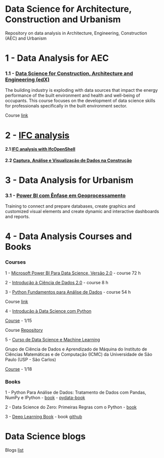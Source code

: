# Data Science for Architecture, Construction and Urbanism

Repository on data analysis in Architecture, Engineering, Construction (AEC) and Urbanism

# 1 - Data Analysis for AEC

### 1.1 - [Data Science for Construction, Architecture and Engineering (edX)](https://github.com/renatogcruz/Data-science-for-architecture/tree/main/Data_science_for_AEC)

The building industry is exploding with data sources that impact the energy performance of the built environment and health and well-being of occupants. This course focuses on the development of data science skills for professionals specifically in the built environment sector.

Course [link](https://www.edx.org/course/Data-Science-for-Construction-Architecture-and-Engineering) 


# 2 - [IFC analysis](https://github.com/renatogcruz/Data-science-for-architecture/tree/main/ifc_analysis) 

#### 2.1 [IFC analysis with IfcOpenShell](https://github.com/renatogcruz/Data-science-for-architecture/tree/main/ifc_analysis/IFC_analysis_with_IfcOpenShell)


#### 2.2 [Captura, Análise e Visualização de Dados na Construção](https://github.com/renatogcruz/Data-science-for-architecture/tree/main/ifc_analysis/Captura_Analise_e_Visualizacao_de_Dados_na_Construcao)


# 3 - Data Analysis for Urbanism

### 3.1 -  [Power BI com Ênfase em Geoprocessamento](https://github.com/renatogcruz/data_science_in_arch/tree/main/Power_bi_com_enfase_em_geoprocessamento)

Training to connect and prepare databases, create graphics and customized visual elements and create dynamic and interactive dashboards and reports.


# 4 - Data Analysis Courses and Books

### Courses

1 - [Microsoft Power BI Para Data Science, Versão 2.0](https://www.datascienceacademy.com.br/course?courseid=microsoft-power-bi-para-data-science) - course 72 h

2 - [Introdução à Ciência de Dados 2.0](https://www.datascienceacademy.com.br/course?courseid=introduo--cincia-de-dados) - course 8 h

3 - [Python Fundamentos para Análise de Dados](https://github.com/renatogcruz/data_science_in_arch/tree/main/python_fundamentos_para_analise_de_dados) - course 54 h

Course [link](https://www.datascienceacademy.com.br/course?courseid=python-fundamentos)

4 - [Introdução à Data Science com Python](https://github.com/renatogcruz/Data-science-for-architecture/tree/main/Introducao_ds_python)

[Course](https://www.youtube.com/playlist?list=PLFE-LjWAAP9SfEuLXf3qrpw4szKWjlYq9) - 1/15

Course [Repository](https://github.com/icmc-data/Intro-Data-Science-Youtube)

5 - [Curso de Data Science e Machine Learning](https://github.com/renatogcruz/Data-science-for-architecture/tree/main/curso_data_science_e_machine_learnig)

 Grupo de Ciência de Dados e Aprendizado de Máquina do Instituto de Ciências Matemáticas e de Computação (ICMC) da Universidade de São Paulo (USP - São Carlos)

[Course](https://www.youtube.com/playlist?list=PLFE-LjWAAP9R4G0WOXWuha4P5cCvw7hGB) - 1/18 

### Books

1 - Python Para Análise de Dados: Tratamento de Dados com Pandas, NumPy e IPython - [book](https://www.amazon.com.br/Python-Para-An%C3%A1lise-Dados-Tratamento/dp/8575226479/ref=asc_df_8575226479/?tag=googleshopp00-20&linkCode=df0&hvadid=379739109739&hvpos=&hvnetw=g&hvrand=16442588214836239770&hvpone=&hvptwo=&hvqmt=&hvdev=c&hvdvcmdl=&hvlocint=&hvlocphy=1001590&hvtargid=pla-812784633558&psc=1) - [pydata-book](https://github.com/TheAlgorithms/Python/tree/master/searches)

2 - Data Science do Zero: Primeiras Regras com o Python - [book](https://www.amazon.com.br/Data-Science-zero-Joel-Grus/dp/857608998X/ref=pd_bxgy_img_2/147-0972364-7540546?_encoding=UTF8&pd_rd_i=857608998X&pd_rd_r=d348e95d-eb30-4689-a8be-db2ae13093a6&pd_rd_w=BAnHB&pd_rd_wg=Ul7ei&pf_rd_p=400138fd-99e3-44de-aed2-5a7aff7ca010&pf_rd_r=E8H1W6BXPD3WQYFHYM8Z&psc=1&refRID=E8H1W6BXPD3WQYFHYM8Z)

3 - [Deep Learning Book](http://www.deeplearningbook.com.br/) - book [github](https://github.com/dsacademybr/DeepLearningBook)


# Data Science blogs

Blogs [list](https://github.com/dsacademybr/data-science-blogs)
